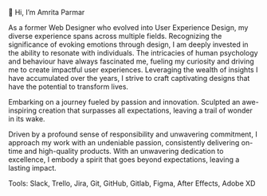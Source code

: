 👋 Hi, I’m Amrita Parmar

As a former Web Designer who evolved into User Experience Design, my diverse experience spans across multiple fields. Recognizing the significance of evoking emotions through design, I am deeply invested in the ability to resonate with individuals. The intricacies of human psychology and behaviour have always fascinated me, fueling my curiosity and driving me to create impactful user experiences. Leveraging the wealth of insights I have accumulated over the years, I strive to craft captivating designs that have the potential to transform lives.

Embarking on a journey fueled by passion and innovation. Sculpted an awe-inspiring creation that surpasses all expectations, leaving a trail of wonder in its wake.

Driven by a profound sense of responsibility and unwavering commitment, I approach my work with an undeniable passion, consistently delivering on-time and high-quality products. With an unwavering dedication to excellence, I embody a spirit that goes beyond expectations, leaving a lasting impact.

Tools: Slack, Trello, Jira, Git, GitHub, Gitlab, Figma, After Effects, Adobe XD

<!---
amritaparmar/amritaparmar is a ✨ special ✨ repository because its `README.md` (this file) appears on your GitHub profile.
You can click the Preview link to take a look at your changes.
--->
